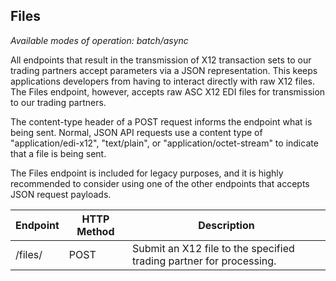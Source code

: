 ## Files

*Available modes of operation: batch/async*

All endpoints that result in the transmission of X12 transaction sets to our trading partners accept parameters via a JSON representation. This keeps applications developers from having to interact directly with raw X12 files.  The Files endpoint, however, accepts raw ASC X12 EDI files for transmission to our trading partners. 

The content-type header of a POST request informs the endpoint what is being sent.  Normal, JSON API requests use a content type of "application/edi-x12", "text/plain", or "application/octet-stream" to indicate that a file is being sent. 

The Files endpoint is included for legacy purposes, and it is highly recommended to consider
using one of the other endpoints that accepts JSON request payloads.

Endpoint | HTTP Method | Description
-------- | ----------- | -----------
/files/ | POST | Submit an X12 file to the specified trading partner for processing.
